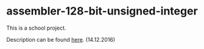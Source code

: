 # assembler-128-bit-unsigned-integer

This is a school project.

Description can be found <a href="http://www.benoist.ch/CSbasics/exercises/homework-HS1617-assembler.php" target="_blank">here</a>. (14.12.2016)
